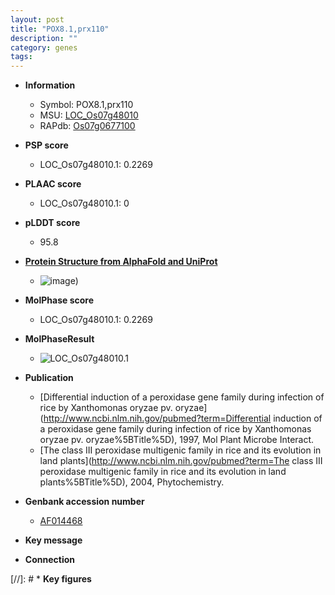 ```yaml
---
layout: post
title: "POX8.1,prx110"
description: ""
category: genes
tags: 
---
```


* **Information**  
    + Symbol: POX8.1,prx110  
    + MSU: [LOC_Os07g48010](http://rice.plantbiology.msu.edu/cgi-bin/ORF_infopage.cgi?orf=LOC_Os07g48010)  
    + RAPdb: [Os07g0677100](http://rapdb.dna.affrc.go.jp/viewer/gbrowse_details/irgsp1?name=Os07g0677100)  

* **PSP score**  
    + LOC_Os07g48010.1: 0.2269 

* **PLAAC score**  
    + LOC_Os07g48010.1: 0 

* **pLDDT score**
    + 95.8

* **[Protein Structure from AlphaFold and UniProt](https://www.uniprot.org/uniprotkb/Q7F1U1/entry#structure)**
    + ![image](https://ricepsp.github.io/images/Q7/AF-Q7F1U1-F1.png))

* **MolPhase score**
    + LOC_Os07g48010.1: 0.2269

* **MolPhaseResult**
    + ![LOC_Os07g48010.1](https://ricepsp.github.io/pictures/LOC_Os07g/LOC_Os07g48010.1.png)

* **Publication**  
    + [Differential induction of a peroxidase gene family during infection of rice by Xanthomonas oryzae pv. oryzae](http://www.ncbi.nlm.nih.gov/pubmed?term=Differential induction of a peroxidase gene family during infection of rice by Xanthomonas oryzae pv. oryzae%5BTitle%5D), 1997, Mol Plant Microbe Interact.
    + [The class III peroxidase multigenic family in rice and its evolution in land plants](http://www.ncbi.nlm.nih.gov/pubmed?term=The class III peroxidase multigenic family in rice and its evolution in land plants%5BTitle%5D), 2004, Phytochemistry.

* **Genbank accession number**  
    + [AF014468](http://www.ncbi.nlm.nih.gov/nuccore/AF014468)

* **Key message**  

* **Connection**  

[//]: # * **Key figures**  


